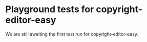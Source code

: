 # Playground tests for copyright-editor-easy
We are still awaiting the first test run for copyright-editor-easy.
